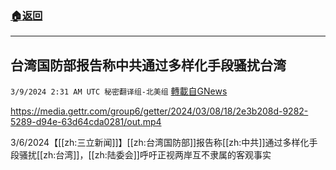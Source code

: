 ###  [:house:返回](README.md)
---


## 台湾国防部报告称中共通过多样化手段骚扰台湾
`3/9/2024 2:31 AM UTC 秘密翻译组-北美组` [轉載自GNews](https://gnews.org/articles/2378787)


https://media.gettr.com/group6/getter/2024/03/08/18/2e3b208d-9282-5289-d94e-63d64cda0281/out.mp4

3/6/2024【[[zh:三立新闻]]】[[zh:台湾国防部]]报告称[[zh:中共]]通过多样化手段骚扰[[zh:台湾]]，[[zh:陆委会]]呼吁正视两岸互不隶属的客观事实
